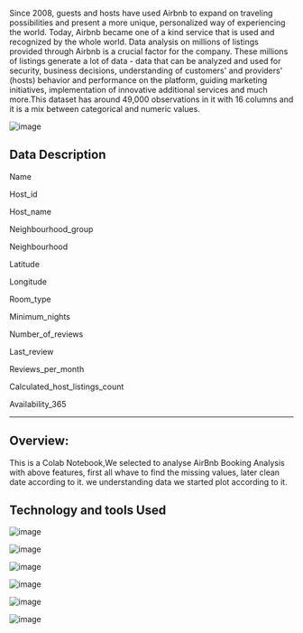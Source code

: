 Since 2008, guests and hosts have used Airbnb to expand on traveling possibilities and present a more unique, personalized way of experiencing the world. Today, Airbnb became one of a kind service that is used and recognized by the whole world. Data analysis on millions of listings provided through Airbnb is a crucial factor for the company. These millions of listings generate a lot of data - data that can be analyzed and used for security, business decisions, understanding of customers' and providers' (hosts) behavior and performance on the platform, guiding marketing initiatives, implementation of innovative additional services and much more.This dataset has around 49,000 observations in it with 16 columns and it is a mix between categorical and numeric values.

![image](https://user-images.githubusercontent.com/85548547/149887700-30bb3e00-3465-49d7-bb46-4313709ecdfa.png)


## Data Description

Name  

Host_id 

Host_name  

Neighbourhood_group  

Neighbourhood  

Latitude  

Longitude  

Room_type

Minimum_nights 

Number_of_reviews 

Last_review 

Reviews_per_month 

Calculated_host_listings_count 

Availability_365
____
## Overview:
This is a Colab Notebook,We selected to analyse AirBnb Booking Analysis with above features, first all whave to find the missing values, later clean date according to it. we understanding data we started plot according to it.
## Technology and tools Used
![image](https://user-images.githubusercontent.com/85548547/149887105-5dc5df07-e4fd-4643-ad87-a07dbe9f0e60.png)

![image](https://user-images.githubusercontent.com/85548547/149887176-92b02a67-9698-4dc4-8d2e-0722bbf138a8.png)

![image](https://user-images.githubusercontent.com/85548547/149887256-3a724e20-12ec-409b-b432-8e8f8fc146bc.png)

![image](https://user-images.githubusercontent.com/85548547/149887365-f7c1c7d4-f6ff-4e51-b744-e92a695e2daf.png)

![image](https://user-images.githubusercontent.com/85548547/149887524-c30ac3be-19a1-4812-a110-7077d318f3d6.png)

![image](https://user-images.githubusercontent.com/85548547/149887622-a524c640-24f7-4560-bc60-c707e1a475e0.png)


